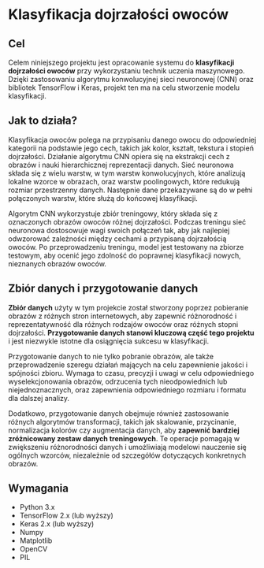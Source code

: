 # Klasyfikacja dojrzałości owoców

## Cel
Celem niniejszego projektu jest opracowanie systemu do **klasyfikacji dojrzałości owoców** przy wykorzystaniu technik uczenia maszynowego.
Dzięki zastosowaniu algorytmu konwolucyjnej sieci neuronowej (CNN) oraz bibliotek TensorFlow i Keras, projekt ten ma na celu stworzenie modelu klasyfikacji.

## Jak to działa?
Klasyfikacja owoców polega na przypisaniu danego owocu do odpowiedniej kategorii na podstawie jego cech, takich jak kolor, kształt, tekstura i stopień dojrzałości. Działanie algorytmu CNN opiera się na ekstrakcji cech z obrazów i nauki hierarchicznej reprezentacji danych. Sieć neuronowa składa się z wielu warstw, w tym warstw konwolucyjnych, które analizują lokalne wzorce w obrazach, oraz warstw poolingowych, które redukują rozmiar przestrzenny danych. Następnie dane przekazywane są do w pełni połączonych warstw, które służą do końcowej klasyfikacji.

Algorytm CNN wykorzystuje zbiór treningowy, który składa się z oznaczonych obrazów owoców różnej dojrzałości. Podczas treningu sieć neuronowa dostosowuje wagi swoich połączeń tak, aby jak najlepiej odwzorować zależności między cechami a przypisaną dojrzałością owoców. Po przeprowadzeniu treningu, model jest testowany na zbiorze testowym, aby ocenić jego zdolność do poprawnej klasyfikacji nowych, nieznanych obrazów owoców.

## Zbiór danych i przygotowanie danych
**Zbiór danych** użyty w tym projekcie został stworzony poprzez pobieranie obrazów z różnych stron internetowych, aby zapewnić różnorodność i reprezentatywność dla różnych rodzajów owoców oraz różnych stopni dojrzałości. **Przygotowanie danych stanowi kluczową część tego projektu** i jest niezwykle istotne dla osiągnięcia sukcesu w klasyfikacji.

Przygotowanie danych to nie tylko pobranie obrazów, ale także przeprowadzenie szeregu działań mających na celu zapewnienie jakości i spójności zbioru. Wymaga to czasu, precyzji i uwagi w celu odpowiedniego wyselekcjonowania obrazów, odrzucenia tych nieodpowiednich lub niejednoznacznych, oraz zapewnienia odpowiedniego rozmiaru i formatu dla dalszej analizy.

Dodatkowo, przygotowanie danych obejmuje również zastosowanie różnych algorytmów transformacji, takich jak skalowanie, przycinanie, normalizacja kolorów czy augmentacja danych, aby **zapewnić bardziej zróżnicowany zestaw danych treningowych**. Te operacje pomagają w zwiększeniu różnorodności danych i umożliwiają modelowi nauczenie się ogólnych wzorców, niezależnie od szczegółów dotyczących konkretnych obrazów.

## Wymagania
* Python 3.x
* TensorFlow 2.x (lub wyższy)
* Keras 2.x (lub wyższy)
* Numpy
* Matplotlib
* OpenCV
* PIL

